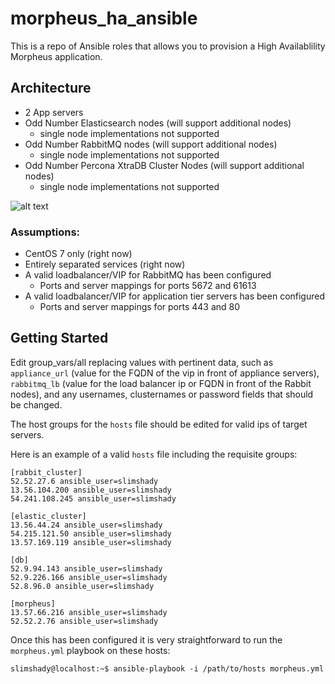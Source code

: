 # morpheus_ha_ansible

This is a repo of Ansible roles that allows you to provision a High Availablility Morpheus application.

## Architecture

* 2 App servers
* Odd Number Elasticsearch nodes (will support additional nodes)
  * single node implementations not supported
* Odd Number RabbitMQ nodes (will support additional nodes)
  * single node implementations not supported
* Odd Number Percona XtraDB Cluster Nodes (will support additional nodes)
  * single node implementations not supported

![alt text](https://github.com/tadamhicks/morpheus_ha_ansible/blob/master/HA.jpg "Morpheus HA Architecture Example")

### Assumptions:

* CentOS 7 only (right now)
* Entirely separated services (right now)
* A valid loadbalancer/VIP for RabbitMQ has been configured
  * Ports and server mappings for ports 5672 and 61613
* A valid loadbalancer/VIP for application tier servers has been configured
  * Ports and server mappings for ports 443 and 80

## Getting Started

Edit group_vars/all replacing values with pertinent data, such as `appliance_url` (value for the FQDN of the vip in front of appliance servers), `rabbitmq_lb` (value for the load balancer ip or FQDN in front of the Rabbit nodes), and any usernames, clusternames or password fields that should be changed.

The host groups for the `hosts` file should be edited for valid ips of target servers.

Here is an example of a valid `hosts` file including the requisite groups:
```
[rabbit_cluster]
52.52.27.6 ansible_user=slimshady
13.56.104.200 ansible_user=slimshady
54.241.108.245 ansible_user=slimshady

[elastic_cluster]
13.56.44.24 ansible_user=slimshady
54.215.121.50 ansible_user=slimshady
13.57.169.119 ansible_user=slimshady

[db]	
52.9.94.143 ansible_user=slimshady
52.9.226.166 ansible_user=slimshady
52.8.96.0 ansible_user=slimshady

[morpheus]
13.57.66.216 ansible_user=slimshady
52.52.2.76 ansible_user=slimshady
```

Once this has been configured it is very straightforward to run the `morpheus.yml` playbook on these hosts:
```
slimshady@localhost:~$ ansible-playbook -i /path/to/hosts morpheus.yml
```